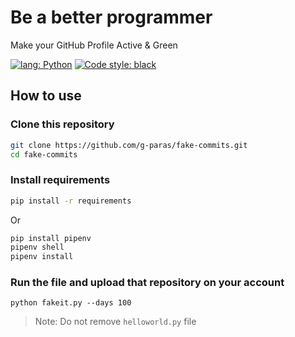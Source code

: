 # Be a better programmer
Make your GitHub Profile Active & Green

[![lang: Python](https://img.shields.io/badge/python-%2314354C.svg?style=for-the-badge&logo=python&logoColor=white)](https://python.org)
[![Code style: black](https://img.shields.io/badge/code%20style-black-000000.svg?style=for-the-badge)](https://github.com/psf/black)

## How to use

### Clone this repository

```bash
git clone https://github.com/g-paras/fake-commits.git
cd fake-commits
```

### Install requirements

```bash
pip install -r requirements
```

Or

```bash
pip install pipenv
pipenv shell
pipenv install
```

### Run the file and upload that repository on your account

```
python fakeit.py --days 100
```

> Note: Do not remove `helloworld.py` file
